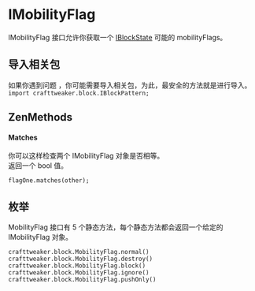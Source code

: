 # IMobilityFlag

IMobilityFlag 接口允许你获取一个 [IBlockState](/Vanilla/Blocks/IBlockState/) 可能的 mobilityFlags。

## 导入相关包

如果你遇到问题 ，你可能需要导入相关包，为此，最安全的方法就是进行导入。  
`import crafttweaker.block.IBlockPattern;`

## ZenMethods

#### Matches

你可以这样检查两个 IMobilityFlag 对象是否相等。  
返回一个 bool 值。

```zenscript
flagOne.matches(other);
```

## 枚举

MobilityFlag 接口有 5 个静态方法，每个静态方法都会返回一个给定的 IMobilityFlag 对象。

```zenscript
crafttweaker.block.MobilityFlag.normal()
crafttweaker.block.MobilityFlag.destroy()
crafttweaker.block.MobilityFlag.block()
crafttweaker.block.MobilityFlag.ignore()
crafttweaker.block.MobilityFlag.pushOnly()
```